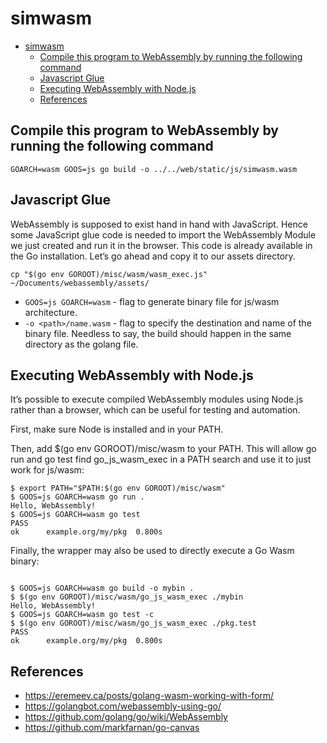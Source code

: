 # simwasm

- [simwasm](#simwasm)
  - [Compile this program to WebAssembly by running the following command](#compile-this-program-to-webassembly-by-running-the-following-command)
  - [Javascript Glue](#javascript-glue)
  - [Executing WebAssembly with Node.js](#executing-webassembly-with-nodejs)
  - [References](#references)

## Compile this program to WebAssembly by running the following command

```shell
GOARCH=wasm GOOS=js go build -o ../../web/static/js/simwasm.wasm
```

## Javascript Glue

WebAssembly is supposed to exist hand in hand with JavaScript. Hence some JavaScript glue code is needed to import the WebAssembly Module we just created and run it in the browser. This code is already available in the Go installation. Let’s go ahead and copy it to our assets directory.

```shell
cp "$(go env GOROOT)/misc/wasm/wasm_exec.js" ~/Documents/webassembly/assets/
```

- `GOOS=js GOARCH=wasm` - flag to generate binary file for js/wasm architecture.
- `-o <path>/name.wasm` - flag to specify the destination and name of the binary file. Needless to say, the build should happen in the same directory as the golang file.

## Executing WebAssembly with Node.js

It’s possible to execute compiled WebAssembly modules using Node.js rather than
a browser, which can be useful for testing and automation.

First, make sure Node is installed and in your PATH.

Then, add $(go env GOROOT)/misc/wasm to your PATH. This will allow go run and go
test find go_js_wasm_exec in a PATH search and use it to just work for js/wasm:

```shell
$ export PATH="$PATH:$(go env GOROOT)/misc/wasm"
$ GOOS=js GOARCH=wasm go run .
Hello, WebAssembly!
$ GOOS=js GOARCH=wasm go test
PASS
ok  	example.org/my/pkg	0.800s
```

Finally, the wrapper may also be used to directly execute a Go Wasm binary:

```shell

$ GOOS=js GOARCH=wasm go build -o mybin .
$ $(go env GOROOT)/misc/wasm/go_js_wasm_exec ./mybin
Hello, WebAssembly!
$ GOOS=js GOARCH=wasm go test -c
$ $(go env GOROOT)/misc/wasm/go_js_wasm_exec ./pkg.test
PASS
ok  	example.org/my/pkg	0.800s
```

## References

- <https://eremeev.ca/posts/golang-wasm-working-with-form/>
- <https://golangbot.com/webassembly-using-go/>
- <https://github.com/golang/go/wiki/WebAssembly>
- <https://github.com/markfarnan/go-canvas>
